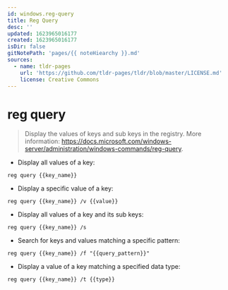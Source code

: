 ```yaml
---
id: windows.reg-query
title: Reg Query
desc: ''
updated: 1623965016177
created: 1623965016177
isDir: false
gitNotePath: 'pages/{{ noteHiearchy }}.md'
sources:
  - name: tldr-pages
    url: 'https://github.com/tldr-pages/tldr/blob/master/LICENSE.md'
    license: Creative Commons
---
```

# reg query

> Display the values of keys and sub keys in the registry.
> More information: <https://docs.microsoft.com/windows-server/administration/windows-commands/reg-query>.

- Display all values of a key:

`reg query {{key_name}}`

- Display a specific value of a key:

`reg query {{key_name}} /v {{value}}`

- Display all values of a key and its sub keys:

`reg query {{key_name}} /s`

- Search for keys and values matching a specific pattern:

`reg query {{key_name}} /f "{{query_pattern}}"`

- Display a value of a key matching a specified data type:

`reg query {{key_name}} /t {{type}}`

